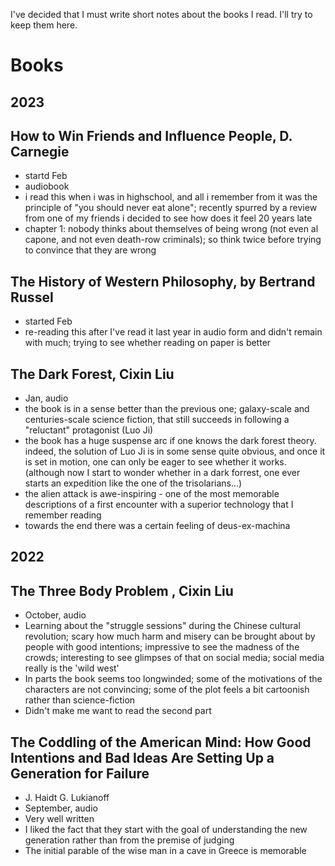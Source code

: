 I've decided that I must write short notes about the books I read. I'll try to keep them here.

# Books 

## 2023

## How to Win Friends and Influence People, D. Carnegie
- startd Feb
- audiobook
- i read this when i was in highschool, and all i remember from it was the principle of "you should never eat alone"; recently spurred by a review from one of my friends i decided to see how does it feel 20 years late
- chapter 1: nobody thinks about themselves of being wrong (not even al capone, and not even death-row criminals); so think twice before trying to convince that they are wrong

## The History of Western Philosophy, by Bertrand Russel
- started Feb
- re-reading this after I've read it last year in audio form and didn't remain with much; trying to see whether reading on paper is better

## The Dark Forest, Cixin Liu
- Jan, audio
- the book is in a sense better than the previous one; galaxy-scale and centuries-scale science fiction, that still succeeds in following a "reluctant" protagonist (Luo Ji)
- the book has a huge suspense arc if one knows the dark forest theory.  indeed, the solution of Luo Ji is in some sense quite obvious, and once it is set in motion, one can only be eager to see whether it works. (although now I start to wonder whether in a dark forrest, one ever starts an expedition like the one of the trisolarians...)
- the alien attack is awe-inspiring - one of the most memorable descriptions of a first encounter with a superior technology that I remember reading
- towards the end there was a certain feeling of deus-ex-machina


## 2022 

## The Three Body Problem , Cixin Liu
- October, audio
- Learning about the "struggle sessions" during the Chinese cultural revolution; scary how much harm and misery can be brought about by people with good intentions; impressive to see the madness of the crowds; interesting to see glimpses of that on social media; social media really is the 'wild west'
- In parts the book seems too longwinded; some of the motivations of the characters are not convincing; some of the plot feels a bit cartoonish rather than science-fiction
- Didn't make me want to read the second part



## The Coddling of the American Mind: How Good Intentions and Bad Ideas Are Setting Up a Generation for Failure
- J. Haidt G. Lukianoff
- September, audio
- Very well written 
- I liked the fact that they start with the goal of understanding the new generation rather than from the premise of judging 
- The initial parable of the wise man in a cave in Greece is memorable


